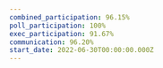 ```yaml
---
combined_participation: 96.15%
poll_participation: 100%
exec_participation: 91.67%
communication: 96.20%
start_date: 2022-06-30T00:00:00.000Z
---
```

